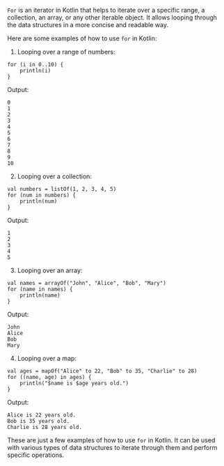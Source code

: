 `For` is an iterator in Kotlin that helps to iterate over a specific range, a collection, an array, or any other iterable object. It allows looping through the data structures in a more concise and readable way. 

Here are some examples of how to use `for` in Kotlin:

1. Looping over a range of numbers:

```
for (i in 0..10) { 
    println(i) 
}
```

Output:
```
0
1
2
3
4
5
6
7
8
9
10
```

2. Looping over a collection:

```
val numbers = listOf(1, 2, 3, 4, 5)
for (num in numbers) {
    println(num)
}
```

Output:
```
1
2
3
4
5
```

3. Looping over an array:

```
val names = arrayOf("John", "Alice", "Bob", "Mary")
for (name in names) {
    println(name)
}
```

Output:
```
John
Alice
Bob
Mary
```

4. Looping over a map:

```
val ages = mapOf("Alice" to 22, "Bob" to 35, "Charlie" to 28)
for ((name, age) in ages) {
    println("$name is $age years old.")
}
```

Output:
```
Alice is 22 years old.
Bob is 35 years old.
Charlie is 28 years old.
```

These are just a few examples of how to use `for` in Kotlin. It can be used with various types of data structures to iterate through them and perform specific operations.